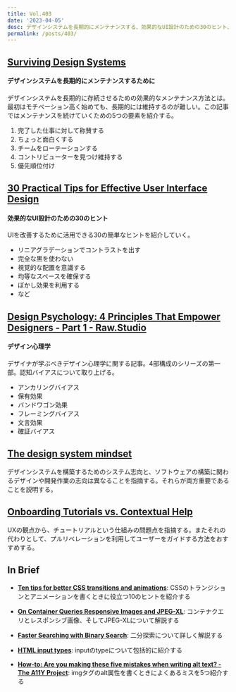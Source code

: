 ```yaml
---
title: Vol.403
date: '2023-04-05'
desc: デザインシステムを長期的にメンテナンスする、効果的なUI設計のための30のヒント、デザイン心理学、ほか計10リンク
permalink: /posts/403/
---
```



## [Surviving Design Systems](https://medium.com/societe-generale-design/surviving-design-systems-c4b8caf4a019)
#### デザインシステムを長期的にメンテナンスするために

デザインシステムを長期的に存続させるための効果的なメンテナンス方法とは。最初はモチベーション高く始めても、長期的には維持するのが難しい。この記事ではメンテナンスを続けていくための5つの要素を紹介する。

1. 完了した仕事に対して称賛する
1. ちょっと面白くする
1. チームをローテーションする
1. コントリビューターを見つけ維持する
1. 優先順位付け


## [30 Practical Tips for Effective User Interface Design](https://uxplanet.org/30-practical-tips-for-effective-user-interface-design-59e1e46ac370)
#### 効果的なUI設計のための30のヒント

UIを改善するために活用できる30の簡単なヒントを紹介していく。

- リニアグラデーションでコントラストを出す
- 完全な黒を使わない
- 視覚的な配置を意識する
- 均等なスペースを確保する
- ぼかし効果を利用する
- など



## [Design Psychology: 4 Principles That Empower Designers - Part 1 - Raw.Studio](https://raw.studio/blog/design-psychology-4-principles-part-1/)
#### デザイン心理学

デザイナが学ぶべきデザイン心理学に関する記事。4部構成のシリーズの第一部。認知バイアスについて取り上げる。

- アンカリングバイアス
- 保有効果
- バンドワゴン効果
- フレーミングバイアス
- 文言効果
- 確証バイアス



## [The design system mindset](https://bradfrost.com/blog/post/the-design-system-mindset/)

デザインシステムを構築するためのシステム志向と、ソフトウェアの構築に関わるデザインや開発作業の志向は異なることを指摘する。それらが両方重要であることを説明する。


## [Onboarding Tutorials vs. Contextual Help](https://www.nngroup.com/articles/onboarding-tutorials/)

UXの観点から、チュートリアルという仕組みの問題点を指摘する。またそれの代わりとして、プルリベレーションを利用してユーザーをガイドする方法をおすすめする。


## In Brief

- **[Ten tips for better CSS transitions and animations](https://joshcollinsworth.com/blog/great-transitions)**: CSSのトランジションとアニメーションを書くときに役立つ10のヒントを紹介する

- **[On Container Queries Responsive Images and JPEG-XL](https://cloudfour.com/thinks/on-container-queries-responsive-images-and-jpeg-xl/)**: コンテナクエリとレスポンシブ画像、そしてJPEG-XLについて解説する

- **[Faster Searching with Binary Search](https://www.kirupa.com/data_structures_algorithms/binary_search.htm)**: 二分探索について詳しく解説する

- **[HTML input types](https://markodenic.com/html-input-types/)**: inputのtypeについて包括的に紹介する

- **[How-to: Are you making these five mistakes when writing alt text? - The A11Y Project](https://www.a11yproject.com/posts/are-you-making-these-five-mistakes-when-writing-alt-text/)**: imgタグのalt属性を書くときによくあるミスを5つ紹介する
